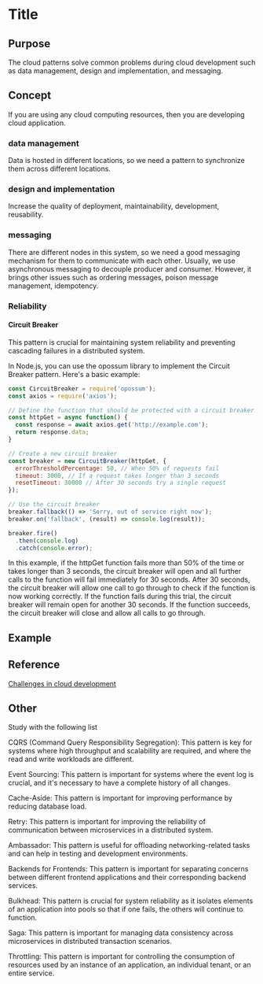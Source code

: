 # Title

## Purpose

The cloud patterns solve common problems during cloud development such as data management, design and implementation, and messaging.

## Concept

If you are using any cloud computing resources, then you are developing cloud application.

### data management

Data is hosted in different locations, so we need a pattern to synchronize them across different locations.

### design and implementation

Increase the quality of deployment, maintainability, development, reusability.

### messaging

There are different nodes in this system, so we need a good messaging mechanism for them to communicate with each other. Usually, we use asynchronous messaging to decouple producer and consumer. However, it brings other issues such as ordering messages, poison message management, idempotency.

### Reliability

#### Circuit Breaker

This pattern is crucial for maintaining system reliability and preventing cascading failures in a distributed system.

In Node.js, you can use the opossum library to implement the Circuit Breaker pattern. Here's a basic example:

```js
const CircuitBreaker = require('opossum');
const axios = require('axios');

// Define the function that should be protected with a circuit breaker
const httpGet = async function() {
  const response = await axios.get('http://example.com');
  return response.data;
}

// Create a new circuit breaker
const breaker = new CircuitBreaker(httpGet, {
  errorThresholdPercentage: 50, // When 50% of requests fail
  timeout: 3000, // If a request takes longer than 3 seconds
  resetTimeout: 30000 // After 30 seconds try a single request
});

// Use the circuit breaker
breaker.fallback(() => 'Sorry, out of service right now');
breaker.on('fallback', (result) => console.log(result));

breaker.fire()
  .then(console.log)
  .catch(console.error);
```

In this example, if the httpGet function fails more than 50% of the time or takes longer than 3 seconds, the circuit breaker will open and all further calls to the function will fail immediately for 30 seconds. After 30 seconds, the circuit breaker will allow one call to go through to check if the function is now working correctly. If the function fails during this trial, the circuit breaker will remain open for another 30 seconds. If the function succeeds, the circuit breaker will close and allow all calls to go through.

## Example

## Reference

[Challenges in cloud development](https://learn.microsoft.com/en-us/azure/architecture/patterns/)

## Other

Study with the following list

CQRS (Command Query Responsibility Segregation): This pattern is key for systems where high throughput and scalability are required, and where the read and write workloads are different.

Event Sourcing: This pattern is important for systems where the event log is crucial, and it's necessary to have a complete history of all changes.

Cache-Aside: This pattern is important for improving performance by reducing database load.

Retry: This pattern is important for improving the reliability of communication between microservices in a distributed system.

Ambassador: This pattern is useful for offloading networking-related tasks and can help in testing and development environments.

Backends for Frontends: This pattern is important for separating concerns between different frontend applications and their corresponding backend services.

Bulkhead: This pattern is crucial for system reliability as it isolates elements of an application into pools so that if one fails, the others will continue to function.

Saga: This pattern is important for managing data consistency across microservices in distributed transaction scenarios.

Throttling: This pattern is important for controlling the consumption of resources used by an instance of an application, an individual tenant, or an entire service.

